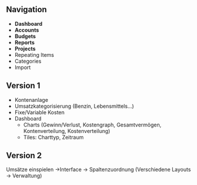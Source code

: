 ## Navigation
* **Dashboard**
* **Accounts**
* **Budgets**
* **Reports**
* **Projects**
* Repeating Items
* Categories
* Import

## Version 1
* Kontenanlage
* Umsatzkategorisierung (Benzin, Lebensmittels...)
* Fixe/Variable Kosten
* Dashboard
  * Charts (Gewinn/Verlust, Kostengraph, Gesamtvermögen, Kontenverteilung, Kostenverteilung)
  * Tiles: Charttyp, Zeitraum

## Version 2

Umsätze einspielen
->Interface -> Spaltenzuordnung (Verschiedene Layouts -> Verwaltung)

















